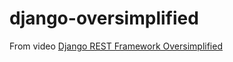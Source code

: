 # django-oversimplified

From video [Django REST Framework Oversimplified](https://www.youtube.com/watch?v=cJveiktaOSQ)